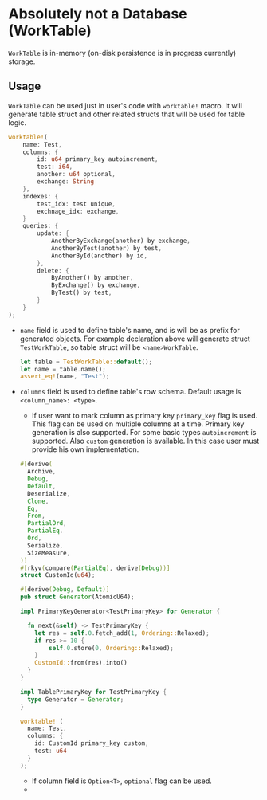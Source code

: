 # Absolutely not a Database (WorkTable)

`WorkTable` is in-memory (on-disk persistence is in progress currently) storage.

## Usage

`WorkTable` can be used just in user's code with `worktable!` macro. It will generate table struct and other related
structs that will be used for table logic.

```rust
worktable!(
    name: Test,
    columns: {
        id: u64 primary_key autoincrement,
        test: i64,
        another: u64 optional,
        exchange: String
    },
    indexes: {
        test_idx: test unique,
        exchnage_idx: exchange,
    }
    queries: {
        update: {
            AnotherByExchange(another) by exchange,
            AnotherByTest(another) by test,
            AnotherById(another) by id,
        },
        delete: {
            ByAnother() by another,
            ByExchange() by exchange,
            ByTest() by test,
        }
    }
);
```

- `name` field is used to define table's name, and is will be as prefix for generated objects. For example declaration
  above will generate struct `TestWorkTable`, so table struct will be `<name>WorkTable`.

    ```rust
    let table = TestWorkTable::default();
    let name = table.name();
    assert_eq!(name, "Test");
    ```
- `columns` field is used to define table's row schema. Default usage is `<column_name>: <type>`.
    - If user want to mark column as primary key `primary_key` flag is used. This flag can be used on multiple columns
      at a time. Primary key generation is also supported. For some basic types `autoincrement` is supported. Also
      `custom` generation is available. In this case user must provide his own implementation.
    ```rust
    #[derive(
      Archive,
      Debug,
      Default,
      Deserialize,
      Clone,
      Eq,
      From,
      PartialOrd,
      PartialEq,
      Ord,
      Serialize,
      SizeMeasure,
    )]
    #[rkyv(compare(PartialEq), derive(Debug))]
    struct CustomId(u64);

    #[derive(Debug, Default)]
    pub struct Generator(AtomicU64);

    impl PrimaryKeyGenerator<TestPrimaryKey> for Generator {
  
      fn next(&self) -> TestPrimaryKey {
        let res = self.0.fetch_add(1, Ordering::Relaxed);
        if res >= 10 {
            self.0.store(0, Ordering::Relaxed);
        }
        CustomId::from(res).into()
      }
    }

    impl TablePrimaryKey for TestPrimaryKey {
      type Generator = Generator;
    }

    worktable! (
      name: Test,
      columns: {
        id: CustomId primary_key custom,
        test: u64
      }
    );
    ```
    - If column field is `Option<T>`, `optional` flag can be used.
    - 